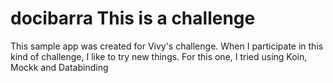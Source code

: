 # docibarra This is a challenge

This sample app was created for Vivy's challenge. When I participate in this kind of challenge, I like to try new things. For this one, I tried using Koin, Mockk and Databinding
